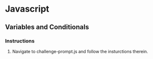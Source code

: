# Javascript

## Variables and Conditionals

### Instructions

1. Navigate to challenge-prompt.js and follow the insturctions therein.

